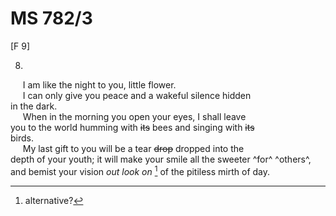 # MS 782/3

[F 9]

8.
&nbsp;&nbsp;&nbsp;&nbsp;&nbsp;I am like the night to you, little flower.\
&nbsp;&nbsp;&nbsp;&nbsp;&nbsp;I can only give you peace and a wakeful silence hidden \
in the dark. \
&nbsp;&nbsp;&nbsp;&nbsp;&nbsp;When in the morning you open your eyes, I shall leave \
you to the world humming with ~~its~~ bees and singing with ~~its~~ \
birds. \
&nbsp;&nbsp;&nbsp;&nbsp;&nbsp;My last gift to you will be a tear ~~drop~~ dropped into the \
depth of your youth; it will make your smile all the sweeter ^for^ ^others^, \
and bemist your vision *out look on* [^1] of the pitiless mirth of day. 
[^1]: alternative? 
